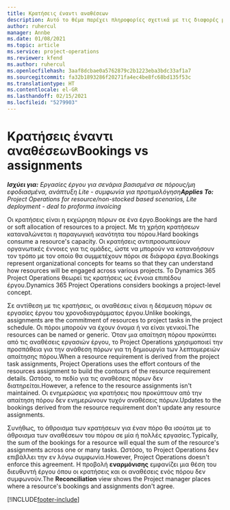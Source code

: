 ```yaml
---
title: Κρατήσεις έναντι αναθέσεων
description: Αυτό το θέμα παρέχει πληροφορίες σχετικά με τις διαφορές μεταξύ των κρατήσεων πόρων και των αναθέσεων πόρων.
author: ruhercul
manager: Annbe
ms.date: 01/08/2021
ms.topic: article
ms.service: project-operations
ms.reviewer: kfend
ms.author: ruhercul
ms.openlocfilehash: 3aaf8dcbae0a5762879c2b1223eba3bdc33af1a7
ms.sourcegitcommit: fa32b1893286f20271fa4ec4be8fc68bd135f53c
ms.translationtype: HT
ms.contentlocale: el-GR
ms.lasthandoff: 02/15/2021
ms.locfileid: "5279903"
---
```

# <a name="bookings-vs-assignments"></a><span data-ttu-id="9c055-103">Κρατήσεις έναντι αναθέσεων</span><span class="sxs-lookup"><span data-stu-id="9c055-103">Bookings vs assignments</span></span>

<span data-ttu-id="9c055-104">_**Ισχύει για:** Εργασίες έργου για σενάρια βασισμένα σε πόρους/μη εφοδιασμένα, ανάπτυξη Lite - συμφωνία για προτιμολόγηση_</span><span class="sxs-lookup"><span data-stu-id="9c055-104">_**Applies To:** Project Operations for resource/non-stocked based scenarios, Lite deployment - deal to proforma invoicing_</span></span>

<span data-ttu-id="9c055-105">Οι κρατήσεις είναι η εκχώρηση πόρων σε ένα έργο.</span><span class="sxs-lookup"><span data-stu-id="9c055-105">Bookings are the hard or soft allocation of resources to a project.</span></span> <span data-ttu-id="9c055-106">Με τη χρήση κρατήσεων καταναλώνεται η παραγωγική ικανότητα του πόρου.</span><span class="sxs-lookup"><span data-stu-id="9c055-106">Hard bookings consume a resource's capacity.</span></span> <span data-ttu-id="9c055-107">Οι κρατήσεις αντιπροσωπεύουν οργανωτικές έννοιες για τις ομάδες, ώστε να μπορούν να κατανοήσουν τον τρόπο με τον οποίο θα συμμετέχουν πόροι σε διάφορα έργα.</span><span class="sxs-lookup"><span data-stu-id="9c055-107">Bookings represent organizational concepts for teams so that they can understand how resources will be engaged across various projects.</span></span> <span data-ttu-id="9c055-108">Το Dynamics 365 Project Operations θεωρεί τις κρατήσεις ως έννοια επιπέδου έργου.</span><span class="sxs-lookup"><span data-stu-id="9c055-108">Dynamics 365 Project Operations considers bookings a project-level concept.</span></span> 

<span data-ttu-id="9c055-109">Σε αντίθεση με τις κρατήσεις, οι αναθέσεις είναι η δέσμευση πόρων σε εργασίες έργου του χρονοδιαγράμματος έργου.</span><span class="sxs-lookup"><span data-stu-id="9c055-109">Unlike bookings, assignments are the commitment of resources to project tasks in the project schedule.</span></span> <span data-ttu-id="9c055-110">Οι πόροι μπορούν να έχουν όνομα ή να είναι γενικοί.</span><span class="sxs-lookup"><span data-stu-id="9c055-110">The resources can be named or generic.</span></span>  <span data-ttu-id="9c055-111">Όταν μια απαίτηση πόρου προκύπτει από τις αναθέσεις εργασιών έργου, το Project Operations χρησιμοποιεί την προσπάθεια για την ανάθεση πόρων για τη δημιουργία των λεπτομερειών απαίτησης πόρου.</span><span class="sxs-lookup"><span data-stu-id="9c055-111">When a resource requirement is derived from the project task assignments, Project Operations uses the effort contours of the resources assignment to build the contours of the resource requirement details.</span></span> <span data-ttu-id="9c055-112">Ωστόσο, το πεδίο για τις αναθέσεις πόρων δεν διατηρείται.</span><span class="sxs-lookup"><span data-stu-id="9c055-112">However, a refence to the resource assignments isn't maintained.</span></span> <span data-ttu-id="9c055-113">Οι ενημερώσεις για κρατήσεις που προκύπτουν από την απαίτηση πόρου δεν ενημερώνουν τυχόν αναθέσεις πόρων.</span><span class="sxs-lookup"><span data-stu-id="9c055-113">Updates to the bookings derived from the resource requirement don't update any resource assignments.</span></span>

<span data-ttu-id="9c055-114">Συνήθως, το άθροισμα των κρατήσεων για έναν πόρο θα ισούται με το άθροισμα των αναθέσεων του πόρου σε μία ή πολλές εργασίες.</span><span class="sxs-lookup"><span data-stu-id="9c055-114">Typically, the sum of the bookings for a resource will equal the sum of the resource's assignments across one or many tasks.</span></span> <span data-ttu-id="9c055-115">Ωστόσο, το Project Operations δεν επιβάλλει την εν λόγω συμφωνία.</span><span class="sxs-lookup"><span data-stu-id="9c055-115">However, Project Operations doesn't enforce this agreement.</span></span> <span data-ttu-id="9c055-116">Η προβολή **εναρμόνισης** εμφανίζει μια θέση του διευθυντή έργου όπου οι κρατήσεις και οι αναθέσεις ενός πόρου δεν συμφωνούν.</span><span class="sxs-lookup"><span data-stu-id="9c055-116">The **Reconciliation** view shows the Project manager places where a resource's bookings and assignments don't agree.</span></span>




[!INCLUDE[footer-include](../includes/footer-banner.md)]